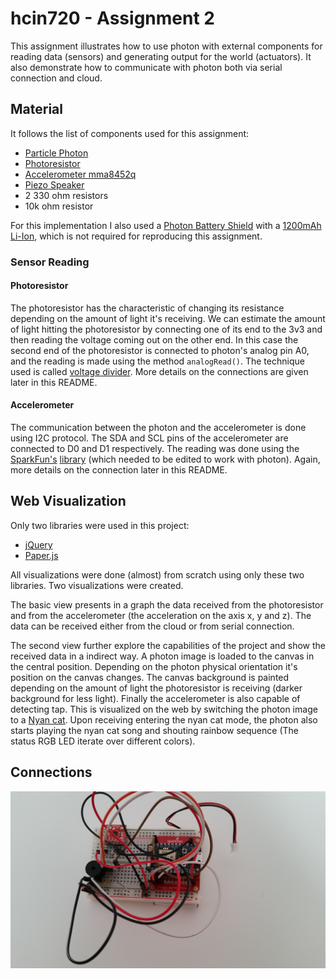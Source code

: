 # hcin720 - Assignment 2

This assignment illustrates how to use photon with external components for
reading data (sensors) and generating output for the world (actuators). It also
demonstrate how to communicate with photon both via serial connection and
cloud.

## Material

It follows the list of components used for this assignment:

* [Particle Photon](https://store.particle.io/?product=particle-photon)
* [Photoresistor](https://www.sparkfun.com/products/9088)
* [Accelerometer mma8452q](https://www.sparkfun.com/products/12756)
* [Piezo Speaker](https://www.sparkfun.com/products/7950)
* 2 330 ohm resistors
* 10k ohm resistor

For this implementation I also used a [Photon Battery
Shield](https://www.sparkfun.com/products/13626) with a [1200mAh
Li-Ion](https://www.adafruit.com/products/258), which is not required for
reproducing this assignment.

### Sensor Reading

#### Photoresistor

The photoresistor has the characteristic of changing its resistance depending
on the amount of light it's receiving. We can estimate the amount of light
hitting the photoresistor by connecting one of its end to the 3v3 and then
reading the voltage coming out on the other end. In this case the second end of
the photoresistor is connected to photon's analog pin A0, and the reading is
made using the method `analogRead()`. The technique used is called [voltage
divider](https://learn.sparkfun.com/tutorials/voltage-dividers). More details
on the connections are given later in this README.

#### Accelerometer

The communication between the photon and the accelerometer is done using I2C
protocol. The SDA and SCL pins of the accelerometer are connected to D0 and D1
respectively. The reading was done using the
[SparkFun's](https://github.com/sparkfun)
[library](https://github.com/sparkfun/MMA8452_Accelerometer/tree/master/Libraries/Arduino/src)
(which needed to be edited to work with photon). Again, more details on the
connection later in this README.

## Web Visualization

Only two libraries were used in this project:

* [jQuery]( https://jquery.com/)
* [Paper.js](http://paperjs.org/)

All visualizations were done (almost) from scratch using only these two
libraries. Two visualizations were created.

The basic view presents in a graph the data received from the photoresistor and
from the accelerometer (the acceleration on the axis x, y and z). The data can
be received either from the cloud or from serial connection.

The second view further explore the capabilities of the project and show the
received data in a indirect way. A photon image is loaded to the canvas in the
central position. Depending on the photon physical orientation it's position on
the canvas changes. The canvas background is painted depending on the amount of
light the photoresistor is receiving (darker background for less light).
Finally the accelerometer is also capable of detecting tap. This is visualized
on the web by switching the photon image to a [Nyan cat](http://www.nyan.cat/).
Upon receiving entering the nyan cat mode, the photon also starts playing the
nyan cat song and shouting rainbow sequence (The status RGB LED iterate over
different colors).

## Connections

![Photon component connections](https://raw.githubusercontent.com/TiagoJustino/hcin720/master/ia2/connections.jpg)
